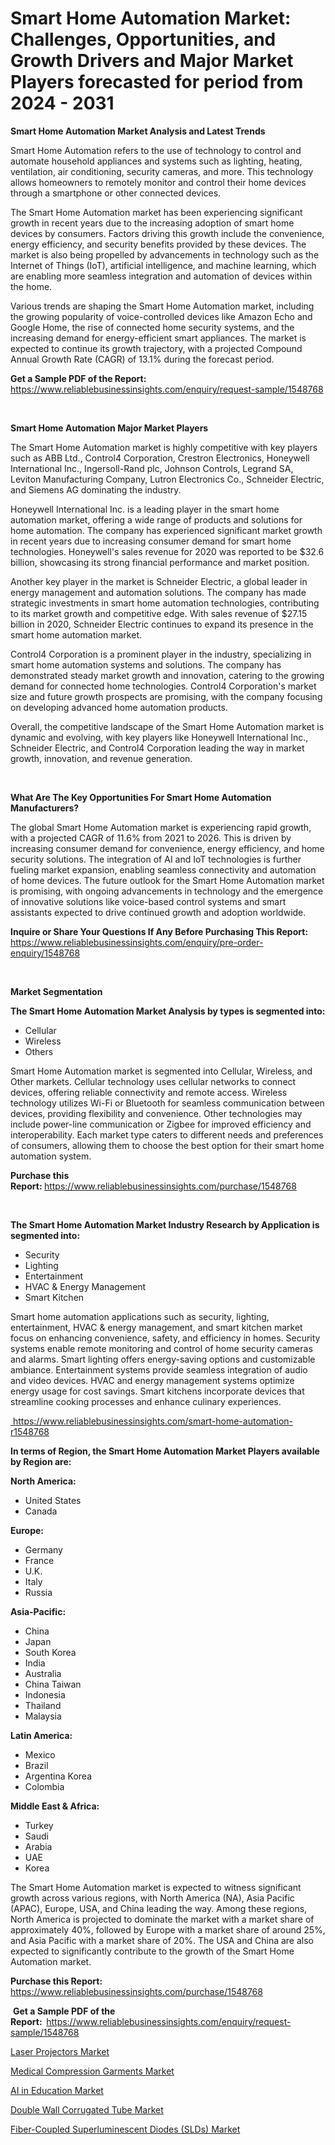 <p><h1>Smart Home Automation Market: Challenges, Opportunities, and Growth Drivers and Major Market Players forecasted for period from 2024 - 2031</h1></p><p><strong>Smart Home Automation Market Analysis and Latest Trends</strong></p>
<p><p>Smart Home Automation refers to the use of technology to control and automate household appliances and systems such as lighting, heating, ventilation, air conditioning, security cameras, and more. This technology allows homeowners to remotely monitor and control their home devices through a smartphone or other connected devices.</p><p>The Smart Home Automation market has been experiencing significant growth in recent years due to the increasing adoption of smart home devices by consumers. Factors driving this growth include the convenience, energy efficiency, and security benefits provided by these devices. The market is also being propelled by advancements in technology such as the Internet of Things (IoT), artificial intelligence, and machine learning, which are enabling more seamless integration and automation of devices within the home.</p><p>Various trends are shaping the Smart Home Automation market, including the growing popularity of voice-controlled devices like Amazon Echo and Google Home, the rise of connected home security systems, and the increasing demand for energy-efficient smart appliances. The market is expected to continue its growth trajectory, with a projected Compound Annual Growth Rate (CAGR) of 13.1% during the forecast period.</p></p>
<p><strong>Get a Sample PDF of the Report:&nbsp;</strong> <a href="https://www.reliablebusinessinsights.com/enquiry/request-sample/1548768">https://www.reliablebusinessinsights.com/enquiry/request-sample/1548768</a></p>
<p>&nbsp;</p>
<p><strong>Smart Home Automation Major Market Players</strong></p>
<p><p>The Smart Home Automation market is highly competitive with key players such as ABB Ltd., Control4 Corporation, Crestron Electronics, Honeywell International Inc., Ingersoll-Rand plc, Johnson Controls, Legrand SA, Leviton Manufacturing Company, Lutron Electronics Co., Schneider Electric, and Siemens AG dominating the industry.</p><p>Honeywell International Inc. is a leading player in the smart home automation market, offering a wide range of products and solutions for home automation. The company has experienced significant market growth in recent years due to increasing consumer demand for smart home technologies. Honeywell's sales revenue for 2020 was reported to be $32.6 billion, showcasing its strong financial performance and market position.</p><p>Another key player in the market is Schneider Electric, a global leader in energy management and automation solutions. The company has made strategic investments in smart home automation technologies, contributing to its market growth and competitive edge. With sales revenue of $27.15 billion in 2020, Schneider Electric continues to expand its presence in the smart home automation market.</p><p>Control4 Corporation is a prominent player in the industry, specializing in smart home automation systems and solutions. The company has demonstrated steady market growth and innovation, catering to the growing demand for connected home technologies. Control4 Corporation's market size and future growth prospects are promising, with the company focusing on developing advanced home automation products.</p><p>Overall, the competitive landscape of the Smart Home Automation market is dynamic and evolving, with key players like Honeywell International Inc., Schneider Electric, and Control4 Corporation leading the way in market growth, innovation, and revenue generation.</p></p>
<p>&nbsp;</p>
<p><strong>What Are The Key Opportunities For Smart Home Automation Manufacturers?</strong></p>
<p><p>The global Smart Home Automation market is experiencing rapid growth, with a projected CAGR of 11.6% from 2021 to 2026. This is driven by increasing consumer demand for convenience, energy efficiency, and home security solutions. The integration of AI and IoT technologies is further fueling market expansion, enabling seamless connectivity and automation of home devices. The future outlook for the Smart Home Automation market is promising, with ongoing advancements in technology and the emergence of innovative solutions like voice-based control systems and smart assistants expected to drive continued growth and adoption worldwide.</p></p>
<p><strong>Inquire or Share Your Questions If Any Before Purchasing This Report:</strong> <a href="https://www.reliablebusinessinsights.com/enquiry/pre-order-enquiry/1548768">https://www.reliablebusinessinsights.com/enquiry/pre-order-enquiry/1548768</a></p>
<p>&nbsp;</p>
<p><strong>Market Segmentation</strong></p>
<p><strong>The Smart Home Automation Market Analysis by types is segmented into:</strong></p>
<p><ul><li>Cellular</li><li>Wireless</li><li>Others</li></ul></p>
<p><p>Smart Home Automation market is segmented into Cellular, Wireless, and Other markets. Cellular technology uses cellular networks to connect devices, offering reliable connectivity and remote access. Wireless technology utilizes Wi-Fi or Bluetooth for seamless communication between devices, providing flexibility and convenience. Other technologies may include power-line communication or Zigbee for improved efficiency and interoperability. Each market type caters to different needs and preferences of consumers, allowing them to choose the best option for their smart home automation system.</p></p>
<p><strong>Purchase this Report:&nbsp;</strong><a href="https://www.reliablebusinessinsights.com/purchase/1548768">https://www.reliablebusinessinsights.com/purchase/1548768</a></p>
<p>&nbsp;</p>
<p><strong>The Smart Home Automation Market Industry Research by Application is segmented into:</strong></p>
<p><ul><li>Security</li><li>Lighting</li><li>Entertainment</li><li>HVAC & Energy Management</li><li>Smart Kitchen</li></ul></p>
<p><p>Smart home automation applications such as security, lighting, entertainment, HVAC & energy management, and smart kitchen market focus on enhancing convenience, safety, and efficiency in homes. Security systems enable remote monitoring and control of home security cameras and alarms. Smart lighting offers energy-saving options and customizable ambiance. Entertainment systems provide seamless integration of audio and video devices. HVAC and energy management systems optimize energy usage for cost savings. Smart kitchens incorporate devices that streamline cooking processes and enhance culinary experiences.</p></p>
<p><a href="https://www.reliablebusinessinsights.com/smart-home-automation-r1548768">&nbsp;https://www.reliablebusinessinsights.com/smart-home-automation-r1548768</a></p>
<p><strong>In terms of Region, the Smart Home Automation Market Players available by Region are:</strong></p>
<p>
    <p> <strong> North America: </strong>
        <ul>
            <li>United States</li>
            <li>Canada</li>
        </ul>
        </p> 
    <p> <strong> Europe: </strong>
        <ul>
            <li>Germany</li>
            <li>France</li>
            <li>U.K.</li>
            <li>Italy</li>
            <li>Russia</li>
        </ul>
        </p> 
    <p> <strong> Asia-Pacific: </strong>
        <ul>
            <li>China</li>
            <li>Japan</li>
            <li>South Korea</li>
            <li>India</li>
            <li>Australia</li>
            <li>China Taiwan</li>
            <li>Indonesia</li>
            <li>Thailand</li>
            <li>Malaysia</li>
        </ul>
        </p> 
    <p> <strong> Latin America: </strong>
        <ul>
            <li>Mexico</li>
            <li>Brazil</li>
            <li>Argentina Korea</li>
            <li>Colombia</li>
        </ul>
        </p> 
    <p> <strong> Middle East & Africa: </strong>
        <ul>
            <li>Turkey</li>
            <li>Saudi</li>
            <li>Arabia</li>
            <li>UAE</li>
            <li>Korea</li>
        </ul>
    </p>
    </p>
<p><p>The Smart Home Automation market is expected to witness significant growth across various regions, with North America (NA), Asia Pacific (APAC), Europe, USA, and China leading the way. Among these regions, North America is projected to dominate the market with a market share of approximately 40%, followed by Europe with a market share of around 25%, and Asia Pacific with a market share of 20%. The USA and China are also expected to significantly contribute to the growth of the Smart Home Automation market.</p></p>
<p><strong>Purchase this Report: </strong><a href="https://www.reliablebusinessinsights.com/purchase/1548768">https://www.reliablebusinessinsights.com/purchase/1548768</a></p>
<p>&nbsp;<strong>Get a Sample PDF of the Report:&nbsp;&nbsp;</strong><a href="https://www.reliablebusinessinsights.com/enquiry/request-sample/1548768">https://www.reliablebusinessinsights.com/enquiry/request-sample/1548768</a></p>
<p><strong></strong></p>
<p><p><a href="https://issuu.com/reportprime-2/docs/laser-projectors-market-size-2030.pptx">Laser Projectors Market</a></p><p><a href="https://www.linkedin.com/pulse/global-medical-compression-garments-market-focus-application-epowc">Medical Compression Garments Market</a></p><p><a href="https://github.com/JordyBecker/Market-Research-Report-List-1/blob/main/ai-in-education-market.md">AI in Education Market</a></p><p><a href="https://medium.com/@kathleenjacksond65/insights-into-the-double-wall-corrugated-tube-market-market-players-market-size-geographical-f1946dba6735">Double Wall Corrugated Tube Market</a></p><p><a href="https://medium.com/@jamieurcotte9056df/fiber-coupled-superluminescent-diodes-slds-market-a-global-and-regional-analysis-focus-on-867028451f89">Fiber-Coupled Superluminescent Diodes (SLDs) Market</a></p></p>